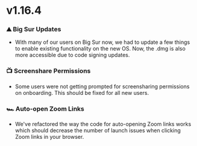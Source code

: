 # v1.16.4

### ⛰️ Big Sur Updates
 - With many of our users on Big Sur now, we had to update a few things to enable existing functionality on the new OS. Now, the .dmg is also more accessible due to code signing updates.
 
### 📺 Screenshare Permissions
 - Some users were not getting prompted for screensharing permissions on onboarding. This should be fixed for all new users.
 
### 🏎️ Auto-open Zoom Links 
 - We've refactored the way the code for auto-opening Zoom links works which should decrease the number of launch issues when clicking Zoom links in your browser.
